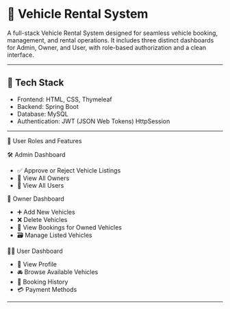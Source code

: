# 🚗 Vehicle Rental System

A full-stack Vehicle Rental System designed for seamless vehicle booking, management, and rental operations. It includes three distinct dashboards for Admin, Owner, and User, with role-based authorization and a clean interface.

---

## 🔧 Tech Stack

- Frontend: HTML, CSS, Thymeleaf  
- Backend: Spring Boot  
- Database: MySQL  
- Authentication: JWT (JSON Web Tokens) HttpSession 

---

👤 User Roles and Features

🛠️ Admin Dashboard

- ✅ Approve or Reject Vehicle Listings  
- 👥 View All Owners  
- 👤 View All Users  
 

🚙 Owner Dashboard

- ➕ Add New Vehicles  
- ❌ Delete Vehicles  
- 📄 View Bookings for Owned Vehicles  
- 🗃️ Manage Listed Vehicles  

 👨‍💼 User Dashboard

- 👤 View Profile  
- 🚘 Browse Available Vehicles  
- 🧾 Booking History  
- 💳 Payment Methods  

---
